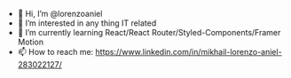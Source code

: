 - 👋 Hi, I’m @lorenzoaniel
- 👀 I’m interested in any thing IT related
- 🌱 I’m currently learning React/React Router/Styled-Components/Framer Motion
- 📫 How to reach me: https://www.linkedin.com/in/mikhail-lorenzo-aniel-283022127/

<!---
lorenzoaniel/lorenzoaniel is a ✨ special ✨ repository because its `README.md` (this file) appears on your GitHub profile.
You can click the Preview link to take a look at your changes.
--->
